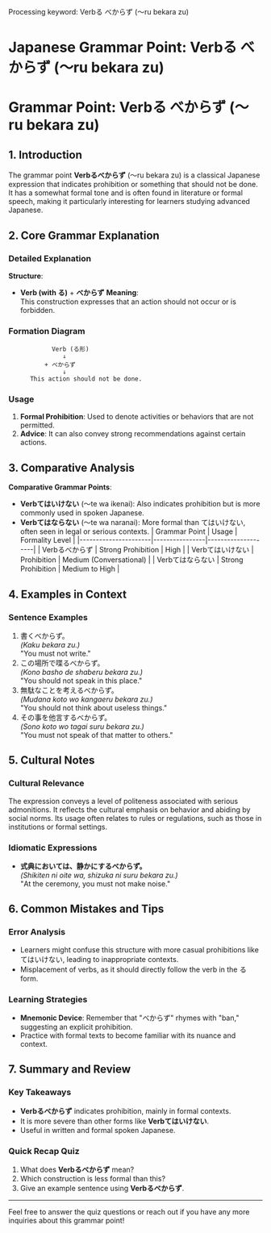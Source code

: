 Processing keyword: Verbる べからず (〜ru bekara zu)
# Japanese Grammar Point: Verbる べからず (〜ru bekara zu)
# Grammar Point: Verbる べからず (〜ru bekara zu)
## 1. Introduction
The grammar point **Verbるべからず** (〜ru bekara zu) is a classical Japanese expression that indicates prohibition or something that should not be done. It has a somewhat formal tone and is often found in literature or formal speech, making it particularly interesting for learners studying advanced Japanese.
## 2. Core Grammar Explanation
### Detailed Explanation
**Structure**:  
- **Verb (with る)** + **べからず**
**Meaning**:  
This construction expresses that an action should not occur or is forbidden.
### Formation Diagram
```
            Verb (る形)
               ↓
          + べからず
               ↓
      This action should not be done.
```
### Usage
1. **Formal Prohibition**: Used to denote activities or behaviors that are not permitted.
2. **Advice**: It can also convey strong recommendations against certain actions.
## 3. Comparative Analysis
**Comparative Grammar Points**:
- **Verbてはいけない** (〜te wa ikenai): Also indicates prohibition but is more commonly used in spoken Japanese.
- **Verbてはならない** (〜te wa naranai): More formal than てはいけない, often seen in legal or serious contexts.
| Grammar Point        | Usage           | Formality Level   |
|----------------------|----------------|--------------------|
| Verbるべからず      | Strong Prohibition | High               |
| Verbてはいけない    | Prohibition    | Medium (Conversational) |
| Verbてはならない    | Strong Prohibition | Medium to High     |
## 4. Examples in Context
### Sentence Examples
1. 書くべからず。  
   *(Kaku bekara zu.)*  
   "You must not write."
2. この場所で喋るべからず。  
   *(Kono basho de shaberu bekara zu.)*  
   "You should not speak in this place."
3. 無駄なことを考えるべからず。  
   *(Mudana koto wo kangaeru bekara zu.)*  
   "You should not think about useless things."
4. その事を他言するべからず。  
   *(Sono koto wo tagai suru bekara zu.)*  
   "You must not speak of that matter to others."
## 5. Cultural Notes
### Cultural Relevance
The expression conveys a level of politeness associated with serious admonitions. It reflects the cultural emphasis on behavior and abiding by social norms. Its usage often relates to rules or regulations, such as those in institutions or formal settings.
### Idiomatic Expressions
- **式典においては、静かにするべからず。**  
  *(Shikiten ni oite wa, shizuka ni suru bekara zu.)*  
  "At the ceremony, you must not make noise."
## 6. Common Mistakes and Tips
### Error Analysis
- Learners might confuse this structure with more casual prohibitions like てはいけない, leading to inappropriate contexts.
- Misplacement of verbs, as it should directly follow the verb in the る form.
### Learning Strategies
- **Mnemonic Device**: Remember that "べからず" rhymes with "ban," suggesting an explicit prohibition.
- Practice with formal texts to become familiar with its nuance and context.
## 7. Summary and Review
### Key Takeaways
- **Verbるべからず** indicates prohibition, mainly in formal contexts.
- It is more severe than other forms like **Verbてはいけない**.
- Useful in written and formal spoken Japanese.
### Quick Recap Quiz
1. What does **Verbるべからず** mean?
2. Which construction is less formal than this?
3. Give an example sentence using **Verbるべからず**.
--- 
Feel free to answer the quiz questions or reach out if you have any more inquiries about this grammar point!
